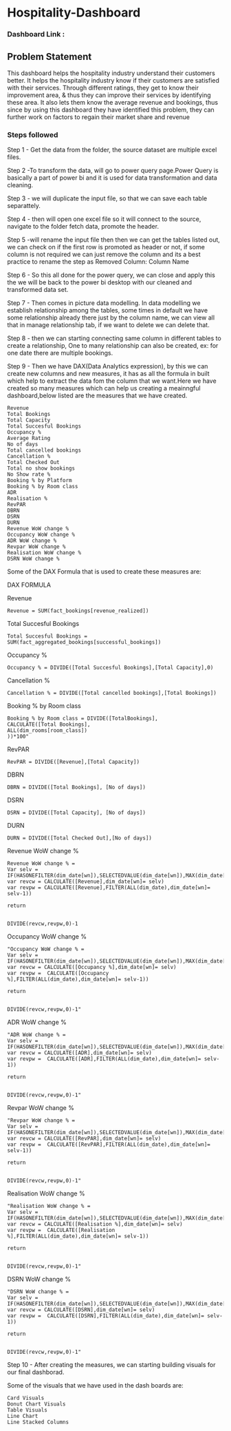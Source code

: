 
# Hospitality-Dashboard

### Dashboard Link : 

## Problem Statement

This dashboard helps the hospitality industry understand their customers better. It helps the hospitality industry know if their customers are satisfied with their services. Through different ratings, they get to know their improvement area, & thus they can improve their services by identifying these area. It also lets them know the average revenue and bookings, thus since by using this dashboard they have identified this problem, they can further work on factors to regain their market share and revenue




### Steps followed 

Step 1 - Get the data from the folder, the source dataset are multiple excel files. 

Step 2 -To transform the data, will go to power query page.Power Query is basically a part of power bi and it is used for data transformation and data cleaning.

Step 3 - we will duplicate the input file, so that we can save each table separattely.

Step 4 - then will open one excel file so it will connect to the source, navigate to the folder fetch data, promote the header.

Step 5 -will rename the input file then then we can get the tables listed out, we can check on if the first row is promoted as header or not, if some column is not required we can just remove the column and its a best practice to rename the step as Removed Column: Column Name 

Step 6 - So this all done for the power query, we can close and apply this the we will be back to the power bi desktop with our cleaned and transformed data set. 

Step 7 - Then comes in picture data modelling.
In data modelling we establish relationship among the tables, some times in default we have some relationship already there just by the column name, we can view all that in manage relationship tab, if we want to delete we can delete that.

Step 8 - then we can starting connecting same column in different tables to create a relationship, One to many relationship can also be created, ex: for one date there are multiple bookings. 

Step 9 - Then we have DAX(Data Analytics expression), by this we can create new columns and new measures, it has as all the formula in built which help to extract the data fom the column that we want.Here we have created so many measures which can help us creating a meainngful dashboard,below listed are the measures that we have created.

    Revenue
    Total Bookings
    Total Capacity
    Total Succesful Bookings
    Occupancy %
    Average Rating
    No of days
    Total cancelled bookings
    Cancellation %
    Total Checked Out
    Total no show bookings
    No Show rate %
    Booking % by Platform
    Booking % by Room class
    ADR 
    Realisation %
    RevPAR
    DBRN
    DSRN 
    DURN
    Revenue WoW change %
    Occupancy WoW change %
    ADR WoW change %
    Revpar WoW change %
    Realisation WoW change %
    DSRN WoW change %



Some of the DAX Formula that is used to create these measures are:

DAX FORMULA

Revenue 

    Revenue = SUM(fact_bookings[revenue_realized])

Total Succesful Bookings


    Total Succesful Bookings = SUM(fact_aggregated_bookings[successful_bookings])

Occupancy %

    Occupancy % = DIVIDE([Total Succesful Bookings],[Total Capacity],0)

Cancellation % 

    Cancellation % = DIVIDE([Total cancelled bookings],[Total Bookings])

Booking % by Room class

    Booking % by Room class = DIVIDE([TotalBookings],
    CALCULATE([Total Bookings], 
    ALL(dim_rooms[room_class])
    ))*100"

RevPAR 

    RevPAR = DIVIDE([Revenue],[Total Capacity])

DBRN

    DBRN = DIVIDE([Total Bookings], [No of days])

DSRN

    DSRN = DIVIDE([Total Capacity], [No of days])

DURN

    DURN = DIVIDE([Total Checked Out],[No of days])

Revenue WoW change %

    Revenue WoW change % = 
    Var selv = IF(HASONEFILTER(dim_date[wn]),SELECTEDVALUE(dim_date[wn]),MAX(dim_date[wn]))
    var revcw = CALCULATE([Revenue],dim_date[wn]= selv)
    var revpw = CALCULATE([Revenue],FILTER(ALL(dim_date),dim_date[wn]= selv-1))

    return


    DIVIDE(revcw,revpw,0)-1

Occupancy WoW change %

    "Occupancy WoW change % = 
    Var selv = IF(HASONEFILTER(dim_date[wn]),SELECTEDVALUE(dim_date[wn]),MAX(dim_date[wn]))
    var revcw = CALCULATE([Occupancy %],dim_date[wn]= selv)
    var revpw =  CALCULATE([Occupancy %],FILTER(ALL(dim_date),dim_date[wn]= selv-1))

    return


    DIVIDE(revcw,revpw,0)-1"

ADR WoW change %

    "ADR WoW change % = 
    Var selv = IF(HASONEFILTER(dim_date[wn]),SELECTEDVALUE(dim_date[wn]),MAX(dim_date[wn]))
    var revcw = CALCULATE([ADR],dim_date[wn]= selv)
    var revpw =  CALCULATE([ADR],FILTER(ALL(dim_date),dim_date[wn]= selv-1))

    return


    DIVIDE(revcw,revpw,0)-1"

Revpar WoW change %

    "Revpar WoW change % = 
    Var selv = IF(HASONEFILTER(dim_date[wn]),SELECTEDVALUE(dim_date[wn]),MAX(dim_date[wn]))
    var revcw = CALCULATE([RevPAR],dim_date[wn]= selv)
    var revpw =  CALCULATE([RevPAR],FILTER(ALL(dim_date),dim_date[wn]= selv-1))

    return


    DIVIDE(revcw,revpw,0)-1"

Realisation WoW change %

    "Realisation WoW change % = 
    Var selv = IF(HASONEFILTER(dim_date[wn]),SELECTEDVALUE(dim_date[wn]),MAX(dim_date[wn]))
    var revcw = CALCULATE([Realisation %],dim_date[wn]= selv)
    var revpw =  CALCULATE([Realisation %],FILTER(ALL(dim_date),dim_date[wn]= selv-1))

    return


    DIVIDE(revcw,revpw,0)-1"

DSRN WoW change %

    "DSRN WoW change % = 
    Var selv = IF(HASONEFILTER(dim_date[wn]),SELECTEDVALUE(dim_date[wn]),MAX(dim_date[wn]))
    var revcw = CALCULATE([DSRN],dim_date[wn]= selv)
    var revpw =  CALCULATE([DSRN],FILTER(ALL(dim_date),dim_date[wn]= selv-1))

    return


    DIVIDE(revcw,revpw,0)-1"

Step 10 - After creating the measures, we can starting building visuals for our final dashborad.

Some of the visuals that we have used in the dash boards are:

    Card Visuals
    Donut Chart Visuals
    Table Visuals
    Line Chart
    Line Stacked Columns




  
